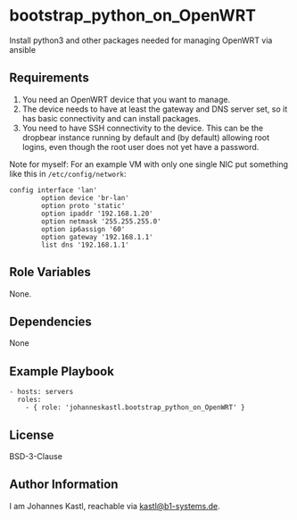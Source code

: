 bootstrap_python_on_OpenWRT
=========

Install python3 and other packages needed for managing OpenWRT via ansible

Requirements
------------

1. You need an OpenWRT device that you want to manage.
2. The device needs to have at least the gateway and DNS server set, so it has basic connectivity and can install packages.
3. You need to have SSH connectivity to the device. This can be the dropbear instance running by default and (by default) allowing root logins, even though the root user does not yet have a password.


Note for myself:
For an example VM with only one single NIC put something like this in `/etc/config/network`:
```
config interface 'lan'
        option device 'br-lan'
        option proto 'static'
        option ipaddr '192.168.1.20'
        option netmask '255.255.255.0'
        option ip6assign '60'
        option gateway '192.168.1.1'
        list dns '192.168.1.1'
```

Role Variables
--------------

None.

Dependencies
------------

None

Example Playbook
----------------

    - hosts: servers
      roles:
        - { role: 'johanneskastl.bootstrap_python_on_OpenWRT' }

License
-------

BSD-3-Clause

Author Information
------------------

I am Johannes Kastl, reachable via kastl@b1-systems.de.

